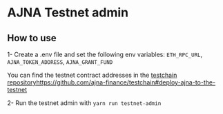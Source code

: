 # AJNA Testnet admin

## How to use

1- Create a .env file and set the following env variables:
`ETH_RPC_URL`, `AJNA_TOKEN_ADDRESS`, `AJNA_GRANT_FUND`

You can find the testnet contract addresses in the [testchain repository]()https://github.com/ajna-finance/testchain#deploy-ajna-to-the-testnet

2- Run the testnet admin with `yarn run testnet-admin`

